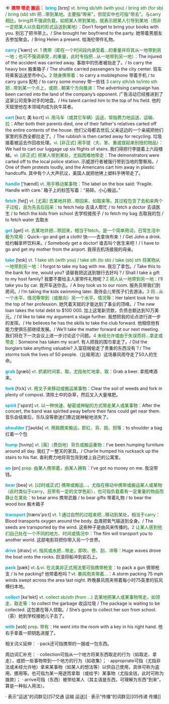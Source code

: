 ☀ <font color="red">**携带 带走 搬运：**</font>
<font color="sky blue">**bring**</font> [brɪŋ] 
<font color="rgb(227, 108, 9)">vt. bring sb/sth (with you) / bring sth (for sb) / bring (sb) sth 把…带到某地。主要指“带来”，但现实中也可指“带去”。与carry相比，bring并不强调负载，如把某人带到某地，就表示把某人引导到某地（而非一定把某人以负载的形式运送到某地）：</font>Don’t forget to bring your books with you. 别忘了把书带上。/ She brought her boyfriend to the party. 她带着男朋友去参加聚会。/ Bring Helen a present. 给海伦带件礼物。

<font color="sky blue">**carry**</font> ['kærɪ] 
<font color="rgb(227, 108, 9)">vt. 1 携带（即在一个时间段内承受着…的重量并将其从一地带到另一地；也可不强调承受…的重量，此时专指把…从一地带到另一地）：</font>The injured of the accident was carried away. 事故中的伤者被抬走了。/ to carry the heavy box 搬重箱子 / The shuttle carried passengers to the city center. 班车将乘客运送至市中心。<font color="rgb(227, 108, 9)">2 随身携带着：</font>to carry a mobilephone 带着手机 / to carry guns 配枪 / to carry some money 带一些钱 <font color="rgb(227, 108, 9)">3 carry sth/sb to/into sth 把…带到某一个点上，或把…朝某个方向推进：</font>The advertising campaign has been carried into the land of the company’s opponent. 广告活动已经推进到了这家公司竞争对手的地盘。/ His talent carried him to the top of his field. 他的天赋使他在本领域内成为执牛耳者。
           
<font color="sky blue">**cart**</font> [kɑ:t; 美 kɑ:rt]
<font color="rgb(227, 108, 9)">vi. 用马车（或其它车辆）运送，常指费力地运送、运输、拉：</font>After both their parents died, one of their father's relatives carted off the entire contents of the house. 他们父母都去世后,父亲这边的一个亲戚把他们家里的东西全都拉走了。/ The rubbish is then carted away for recycling. 垃圾接着被运去作回收处理。<font color="rgb(227, 108, 9)">vi. [非正式] 用手提（大、笨、重或提起来别扭的物品）：</font>We had to cart our luggage up six flights of stairs. 我们得把行李提着上六段楼梯。<font color="rgb(227, 108, 9)">vi. [非正式] 把某人带到某处，尤指困难地带走：</font>The demonstrators were carted off to the local police station. 示威游行者被强行带到当地的警察局。/ One of them protests loudly, and the Americans cart him away in plastic handcuffs. 其中有个人大声抗议，美国人就把他铐上塑料手铐带走了。

<font color="sky blue">**handle**</font> ['hændl] 
<font color="rgb(227, 108, 9)">vt. 用手移动某事物：</font>The label on the box said: ‘Fragile. Handle with care.’ 箱子上的标签写着：“易碎。小心搬运。”

<font color="sky blue">**fetch**</font> [fetʃ] 
<font color="rgb(227, 108, 9)">vt. [尤英] 去某地并把…带回来，如取来等。其过程包含了去和来两个子过程，且为先去后回来：</font>to fetch help 去请人帮忙 / to fetch a doctor 去请医生 / to fetch the kids from school 去学校接孩子 / to fetch my bag 去取我的包 / to fetch water 去取水

<font color="sky blue">**get**</font> [ɡet] 
<font color="rgb(227, 108, 9)">vt. 去某地并把…带回来，相当于fetch。是一个简单用词，日常生活中极为常用：</font>Quick--go and get a cloth! 快——去拿块布来！/ Get John a drink. 给约翰拿杯饮料来。/ Somebody get a doctor! 谁去叫个医生来吧！/ I have to go and get my mother from the airport. 我得去机场接我的母亲。
           
<font color="sky blue">**take**</font> [teɪk] 
<font color="rgb(227, 108, 9)">vt. 1 take sth (with you) / take sth (to sb) / take (sb) sth 将某物从一地带到另一地：</font>I forgot to take my bag with me. 我忘了拿包。/ Take this to the bank for me, would you? 请替我把这送到银行去好吗？/ Shall I take a gift to my host family? 我要不要给主人家带件礼物呢？<font color="rgb(227, 108, 9)">2 把人从一地带到另一地：</font>I’ll take you by car. 我开车送你去。/ A boy took us to our room. 服务员带我们到房间。/ I’m taking the kids swimming later. 我待会儿带孩子们去游泳。<font color="rgb(227, 108, 9)">3 将…从一个水平、情况等带到（或推向）另一个水平、情况等：</font>Her talent took her to the top of her profession. 她凭着天赋的才能达到了事业的顶峰。/ The new loan takes the total debt to $100 000. 加上这笔新贷款，负债总额达到10万美元。/ I’d like to take my argument a stage further. 我想把我的论点进行进一步的发挥。/ He believes he has the skills to take the club forward. 他相信他有能力使俱乐部继续发展。/ We’ll take the matter forward at our next meeting. 我们将在下一次会议上进一步讨论这个问题。<font color="rgb(227, 108, 9)">4 未经允许或由于失误而将…拿走或带走：</font>Someone has taken my scarf. 有人把我的围巾拿走了。/ Did the burglars take anything valuable? 入室窃贼偷走了贵重的东西没有？/ The storms took the lives of 50 people.（比喻用法）这场暴风雨夺走了50人的生命。
           
<font color="sky blue">**grab**</font> [græb]
<font color="rgb(227, 108, 9)">vt. 抓紧时间拿、取，尤指匆忙地拿、取：</font>Grab a beer. 拿瓶啤酒来。

<font color="sky blue">**fork**</font> [fɔ:k] 
<font color="rgb(227, 108, 9)">vt. 用叉子来移动或搬运某事物：</font>Clear the soil of weeds and fork in plenty of compost. 清除土中的杂草，然后叉入大量堆肥。

<font color="sky blue">**spirit**</font> ['spɪrɪt] 
<font color="rgb(227, 108, 9)">vt. 以一种快速、秘密或神秘的方式带走某人或某事物：</font>After the concert, the band was spirited away before their fans could get near them. 音乐会结束后，乐队没等歌迷们靠近就神秘地消失了。

<font color="sky blue">**shoulder**</font> ['ʃəʊldə] 
<font color="rgb(227, 108, 9)">vt. 用肩膀来搬运，即扛、背、挑、担等：</font>to shoulder a bag 扛着一个包
           
<font color="sky blue">**hump**</font> [hʌmp]
<font color="rgb(227, 108, 9)">vt. [英]（费劲地）背负或搬运重物：</font>I've been humping furniture around all day. 我扛了一整天的家具。/ Charlie humped his rucksack up the stairs to his flat. 查利费力地将背包背到楼上自己的公寓里。

<font color="sky blue">**on**</font> [ɒn] 
<font color="rgb(227, 108, 9)">prep. 由某人携带着，由某人拥有：</font>I’ve got no money on me. 我没带钱。

<font color="sky blue">**bear**</font> [beə] 
<font color="rgb(227, 108, 9)">vt. [过时或正式] 携带或搬运…，尤指在移动中携带或搬运某人或某物（此时类似于carry，且带有一定的文学色彩），也可指负载着有一定重量的物品而静止在某处：</font>to bear arms 携带武器 / to bear gifts 带着礼物 / to bear the wood box 搬木箱子

<font color="sky blue">**transport**</font> [træns'pɔ:t] 
<font color="rgb(227, 108, 9)">vt. 1 通过自然的过程来把…移动到某处，相当于carry：</font>Blood transports oxygen around the body. 血液把氧气输送到全身。/ The seeds are transported by the wind. 这些种子是由风来传播的。<font color="rgb(227, 108, 9)">2 让某人感到他们自己处在一个不同的地方、时间或情况中：</font>The film will transport you to another world. 这部电影将把你带入另一个世界。

<font color="sky blue">**drive**</font> [draɪv] 
<font color="rgb(227, 108, 9)">vt. 指风或水把…带走，即吹、卷、刮、冲等：</font>Huge waves drove the boat onto the rocks. 巨浪将船冲到岩石上。 

<font color="sky blue">**pack**</font> [pæk] 
<font color="rgb(227, 108, 9)">vt.＆vi. 在北美非正式用法里可指携带枪支：</font>to pack a gun 佩带枪支 / Is he packing? 他带着枪吗？<font color="rgb(227, 108, 9)">vt. 暴风雨夹带着…：</font>A storm packing 75 mph winds swept across the area last night. 昨晚暴风雨夹带着每小时75英里的狂风横扫本地。

<font color="sky blue">**collect**</font> [kə'lekt] 
<font color="rgb(227, 108, 9)">vt. collect sb/sth (from ...) 去某地把某人或某事物带走，如领走、取走等：</font>to collect the garbage 收运垃圾 / The package is waiting to be collected. 这包裹在等人领取。/ She’s gone to collect her son from school.（英）她到学校接她儿子去了。

<font color="sky blue">**with**</font> [wɪð] 
<font color="rgb(227, 108, 9)">prep. 带有：</font>He went into the room with a key in his right hand. 他右手拿着一把钥匙进屋了。

相关词义延伸：
· pack还可指携带的一捆或一包东西。

周边词汇补充：
· collection可指从一个地方将某东西取走的行为（如取走、拿走），或把一些事物带到一个地方的行为（如收集）；
· appropriate可指（尤指非法或未经允许地）拿来某事物（如某人的想法等）以供自己使用，具体可称为盗用、挪用等。也可指为某一用途而拿取（或给予）某事物（尤指金钱，此时可称为拨款）；
· arrive可指（东西）被带给某人（其主语是东西，可理解为东西“到来”。算是一种拟人用法）。

· 表示“运送”的词群见[[57交通 运输 运送]]
· 表示“传播”的词群见[[05传递 传播]]
